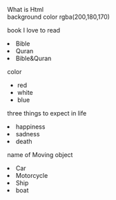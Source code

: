 
<!Doctype>
<head>
  <tittle>What is Html</tittle>
  
<body>
<div>background color rgba(200,180,170)</div>
  <style type="text css">
  #ul-circle{list-style-type:circle;}
  #ul-opper-roman{list-style-type:opper-roman}
  #ul-lower-apha{list-style-type: lower-alpha}
  </style>
  </head>
  </body>
  <p>book I love to read</p>
    <li>Bible</li>
    <li>Quran</li>
    <li>Bible&Quran</li>
  <p>color </p>
  <ul id="-cycle">
    <li>red</li>
    <li>white</li>
    <li>blue</li>
  </ul></p>
  <p>three things to expect in life</p>
    <li>happiness </li>
    <li>sadness</lin>
    <li>death</li>
  <p>name of Moving object</p>
     <li>Car</li>
     <li>Motorcycle </li>
     <li>Ship</li>
     <li>boat</li>
</body>
</head>
